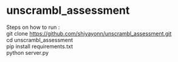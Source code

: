 # unscrambl_assessment
Steps on how to run : \
git clone https://github.com/shiyayonn/unscrambl_assessment.git \
cd unscrambl_assessment\
pip install requirements.txt\
python server.py
